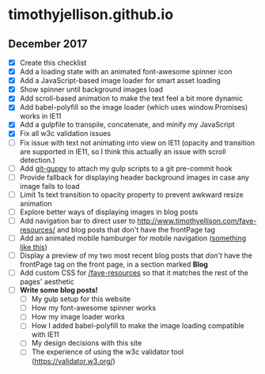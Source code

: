 # timothyjellison.github.io

## December 2017

- [x] Create this checklist
- [x] Add a loading state with an animated font-awesome spinner icon
- [x] Add a JavaScript-based image loader for smart asset loading
- [x] Show spinner until background images load
- [x] Add scroll-based animation to make the text feel a bit more dynamic
- [x] Add babel-polyfill so the image loader (which uses window.Promises) works in IE11
- [x] Add a gulpfile to transpile, concatenate, and minify my JavaScript
- [x] Fix all w3c validation issues
- [ ] Fix issue with text not animating into view on IE11 (opacity and transition are supported in IE11, so I think this actually an issue with scroll detection.)
- [ ] Add [git-guppy](https://www.npmjs.com/package/git-guppy) to attach my gulp scripts to a git pre-commit hook
- [ ] Provide fallback for displaying header background images in case any image fails to load
- [ ] Limit 1s text transition to opacity property to prevent awkward resize animation
- [ ] Explore better ways of displaying images in blog posts
- [ ] Add navigation bar to direct user to http://www.timothyellison.com/fave-resources/ and blog posts that don't have the frontPage tag
- [ ] Add an animated mobile hamburger for mobile navigation ([something like this](https://eichefam.net/2014/10/01/animated-hamburger/))
- [ ] Display a preview of my two most recent blog posts that *don't* have the frontPage tag on the front page, in a section marked **Blog**
- [ ] Add custom CSS for [/fave-resources](http://www.timothyellison.com/fave-resources/) so that it matches the rest of the pages' aesthetic
- [ ] **Write some blog posts!**
  - [ ] My gulp setup for this website
  - [ ] How my font-awesome spinner works
  - [ ] How my image loader works
  - [ ] How I added babel-polyfill to make the image loading compatible with IE11
  - [ ] My design decisions with this site
  - [ ] The experience of using the w3c validator tool (https://validator.w3.org/)
